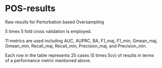 # POS-results
Raw results for Perturbation based Oversampling

5 times 5 fold cross validation is employed.

11 metrics are used including AUC, AUPRC, BA, F1_maj, F1_min, Gmean_maj, Gmean_min, Recall_maj, Recall_min, Precision_maj, and Precision_min.

Each row in the table represents 25 cases (5 times 5cv) of results in terms of a performance metric mentioned above.
